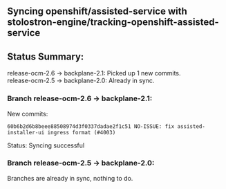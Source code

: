## Syncing openshift/assisted-service with stolostron-engine/tracking-openshift-assisted-service

## Status Summary:

release-ocm-2.6 -> backplane-2.1: Picked up 1 new commits.  
release-ocm-2.5 -> backplane-2.0: Already in sync.  

### Branch release-ocm-2.6 -> backplane-2.1:

New commits:

```
60b6b2d6b8beee88508974d3f0337dadae2f1c51 NO-ISSUE: fix assisted-installer-ui ingress format (#4003)
```

Status: Syncing successful

### Branch release-ocm-2.5 -> backplane-2.0:

Branches are already in sync, nothing to do.
